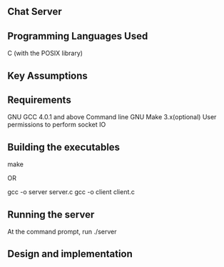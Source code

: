Chat Server
---------------------------------------------


Programming Languages Used
---------------------------------------------
C (with the POSIX library)

Key Assumptions
---------------------------------------------


Requirements
---------------------------------------------
GNU GCC 4.0.1 and above
Command line
GNU Make 3.x(optional)
User permissions to perform socket IO

Building the executables
----------------------------------------------
make

OR

gcc -o server server.c
gcc -o client client.c

Running the server
----------------------------------------------
At the command prompt, run ./server <ip> <port> 


Design and implementation
------------------------------------------------


